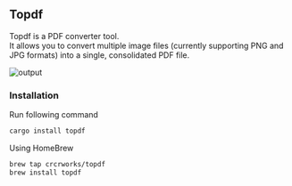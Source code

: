 ## Topdf

Topdf is a PDF converter tool.  
It allows you to convert multiple image files (currently supporting PNG and JPG formats) into a single, consolidated PDF file.

![output](https://github.com/user-attachments/assets/73a84366-cd23-40ed-98b6-14432ee15293)

### Installation
Run following command
```bash
cargo install topdf
```
Using HomeBrew
```bash
brew tap crcrworks/topdf
brew install topdf
```
